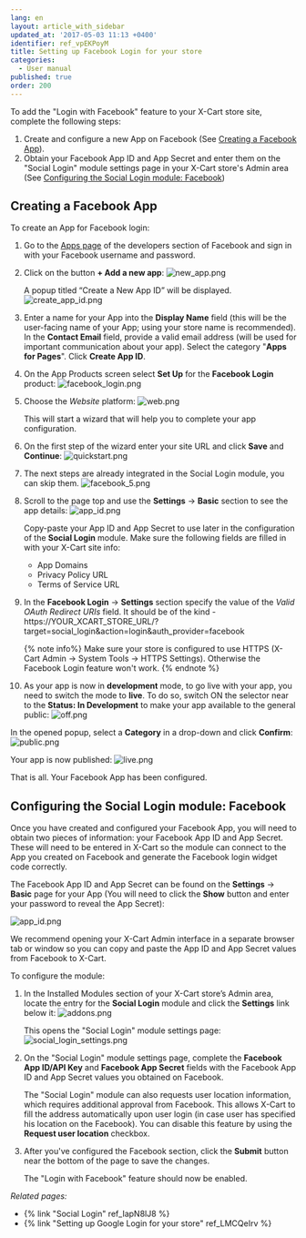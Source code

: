 ```yaml
---
lang: en
layout: article_with_sidebar
updated_at: '2017-05-03 11:13 +0400'
identifier: ref_vpEKPoyM
title: Setting up Facebook Login for your store
categories:
  - User manual
published: true
order: 200
---
```



To add the "Login with Facebook" feature to your X-Cart store site, complete the following steps:

1.  Create and configure a new App on Facebook (See [Creating a Facebook App](#creating-a-facebook-app)).
2.  Obtain your Facebook App ID and App Secret and enter them on the "Social Login" module settings page in your X-Cart store's Admin area (See [Configuring the Social Login module: Facebook](#configuring-the-social-login-module-facebook))

## Creating a Facebook App

To create an App for Facebook login:

1.  Go to the [Apps page](https://developers.facebook.com/apps) of the developers section of Facebook and sign in with your Facebook username and password.

2.  Click on the button **+ Add a new app**:
    ![new_app.png]({{site.baseurl}}/attachments/ref_vpEKPoyM/new_app.png)
    
    A popup titled “Create a New App ID” will be displayed.
    ![create_app_id.png]({{site.baseurl}}/attachments/ref_vpEKPoyM/create_app_id.png)
    
3.	Enter a name for your App into the **Display Name** field (this will be the user-facing name of your App; using your store name is recommended). 
	In the **Contact Email** field, provide a valid email address (will be used for important communication about your app). Select the category "**Apps for Pages**". Click **Create App ID**.
    
4.  On the App Products screen select **Set Up** for the **Facebook Login** product:
    ![facebook_login.png]({{site.baseurl}}/attachments/ref_vpEKPoyM/facebook_login.png) 
    
5.  Choose the _Website_ platform:
	![web.png]({{site.baseurl}}/attachments/ref_vpEKPoyM/web.png)
    
    This will start a wizard that will help you to complete your app configuration.

6.  On the first step of the wizard enter your site URL and click **Save** and **Continue**:
    ![quickstart.png]({{site.baseurl}}/attachments/ref_vpEKPoyM/quickstart.png)
        
7.  The next steps are already integrated in the Social Login module, you can skip them.
	![facebook_5.png]({{site.baseurl}}/attachments/ref_vpEKPoyM/facebook_5.png)

8.	Scroll to the page top and use the **Settings** -> **Basic** section to see the app details:
    ![app_id.png]({{site.baseurl}}/attachments/ref_vpEKPoyM/app_id.png)
    
    Copy-paste your App ID and App Secret to use later in the configuration of the **Social Login** module.
    Make sure the following fields are filled in with your X-Cart site info:
    * App Domains
    * Privacy Policy URL
    * Terms of Service URL
    
9. In the **Facebook Login** -> **Settings** section specify the value of the _Valid OAuth Redirect URIs_ field. It should be of the kind - https://YOUR_XCART_STORE_URL/?target=social_login&action=login&auth_provider=facebook
    
    {% note info%}
    Make sure your store is configured to use HTTPS (X-Cart Admin -> System Tools -> HTTPS Settings). Otherwise the Facebook Login feature won't work. 
    {% endnote %}
    
10.  As your app is now in **development** mode, to go live with your app, you need to switch the mode to **live**. To do so, switch ON the selector near to the **Status: In Development** to make your app available to the general public:
    ![off.png]({{site.baseurl}}/attachments/ref_vpEKPoyM/off.png)
    
   In the opened popup, select a **Category** in a drop-down and click **Confirm**:
    ![public.png]({{site.baseurl}}/attachments/ref_vpEKPoyM/public.png)

   Your app is now published:
    ![live.png]({{site.baseurl}}/attachments/ref_vpEKPoyM/live.png)

That is all. Your Facebook App has been configured.

## Configuring the Social Login module: Facebook

Once you have created and configured your Facebook App, you will need to obtain two pieces of information: your Facebook App ID and App Secret. These will need to be entered in X-Cart so the module can connect to the App you created on Facebook and generate the Facebook login widget code correctly.

The Facebook App ID and App Secret can be found on the **Settings** -> **Basic** page for your App (You will need to click the **Show** button and enter your password to reveal the App Secret):

![app_id.png]({{site.baseurl}}/attachments/ref_vpEKPoyM/app_id.png)

We recommend opening your X-Cart Admin interface in a separate browser tab or window so you can copy and paste the App ID and App Secret values from Facebook to X-Cart.

To configure the module:

1.  In the Installed Modules section of your X-Cart store’s Admin area, locate the entry for the **Social Login** module and click the **Settings** link below it:
    ![addons.png]({{site.baseurl}}/attachments/ref_vpEKPoyM/addons.png)
    
    This opens the "Social Login" module settings page:
    ![social_login_settings.png]({{site.baseurl}}/attachments/ref_vpEKPoyM/social_login_settings.png)
    
2.  On the "Social Login" module settings page, complete the **Facebook App ID/API Key** and **Facebook App Secret** fields with the Facebook App ID and App Secret values you obtained on Facebook. 

	The "Social Login" module can also requests user location information, which requires additional approval from Facebook. This allows X-Cart to fill the address automatically upon user login (in case user has specified his location on the Facebook). You can disable this feature by using the **Request user location** checkbox.

3.  After you've configured the Facebook section, click the **Submit** button near the bottom of the page to save the changes.

    The "Login with Facebook" feature should now be enabled.

_Related pages:_

*   {% link "Social Login" ref_IapN8lJ8 %}
*   {% link "Setting up Google Login for your store" ref_LMCQeIrv %}
